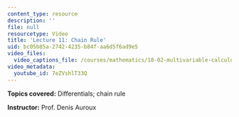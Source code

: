 ```yaml
---
content_type: resource
description: ''
file: null
resourcetype: Video
title: 'Lecture 11: Chain Rule'
uid: bc05b85a-2742-4235-b84f-aa6d5f6ad9e5
video_files:
  video_captions_file: /courses/mathematics/18-02-multivariable-calculus-fall-2007/video-lectures/lecture-11-chain-rule/7eZVshlT33Q.vtt
video_metadata:
  youtube_id: 7eZVshlT33Q
---
```


**Topics covered:** Differentials; chain rule

**Instructor:** Prof. Denis Auroux